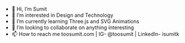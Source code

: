 - 👋 Hi, I’m Sumit
- 👀 I’m interested in Design and Technology
- 🌱 I’m currently learning Three.js and SVG Animations
- 💞️ I’m looking to collaborate on anything interesting
- 📫 How to reach me toosumit.com | IG- @toosumit | LinkedIn- isumitk
<!---
spark25/spark25 is a ✨ special ✨ repository because its `README.md` (this file) appears on your GitHub profile.
You can click the Preview link to take a look at your changes.
--->
